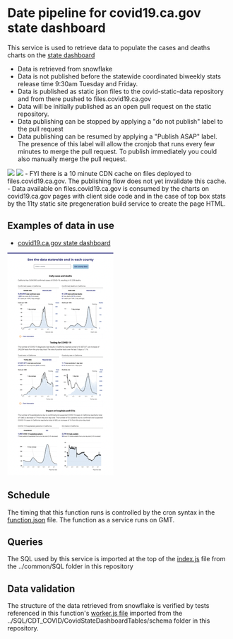# Date pipeline for covid19.ca.gov state dashboard

This service is used to retrieve data to populate the cases and deaths charts on the <a href="https://covid19.ca.gov/state-dashboard/">state dashboard</a>

- Data is retrieved from snowflake
- Data is not published before the statewide coordinated biweekly stats release time 9:30am Tuesday and Friday.
- Data is published as static json files to the covid-static-data repository and from there pushed to files.covid19.ca.gov
- Data will be initially published as an open pull request on the static repository. 
- Data publishing can be stopped by applying a "do not publish" label to the pull request
- Data publishing can be resumed by applying a "Publish ASAP" label. The presence of this label will allow the cronjob that runs every few minutes to merge the pull request. To publish immediately you could also manually merge the pull request.
<img src="img/label-do-not.png">
<img src="img/label-asap.png">
- FYI there is a 10 minute CDN cache on files deployed to files.covid19.ca.gov. The publishing flow does not yet invalidate this cache.
- Data available on files.covid19.ca.gov is consumed by the charts on covid19.ca.gov pages with client side code and in the case of top box stats by the 11ty static site pregeneration build service to create the page HTML.

## Examples of data in use

- <a href="https://covid19.ca.gov/state-dashboard/">covid19.ca.gov state dashboard</a>

<img src="img/state-dash-charts.png">

## Schedule

The timing that this function runs is controlled by the cron syntax in the <a href="function.json">function.json</a> file. The function as a service runs on GMT.

## Queries

The SQL used by this service is imported at the top of the <a href="index.js">index.js</a> file from the ../common/SQL folder in this repository

## Data validation

The structure of the data retrieved from snowflake is verified by tests referenced in this function's <a href="worker.js">worker.js file</a> imported from the ../SQL/CDT_COVID/CovidStateDashboardTables/schema folder in this repository.